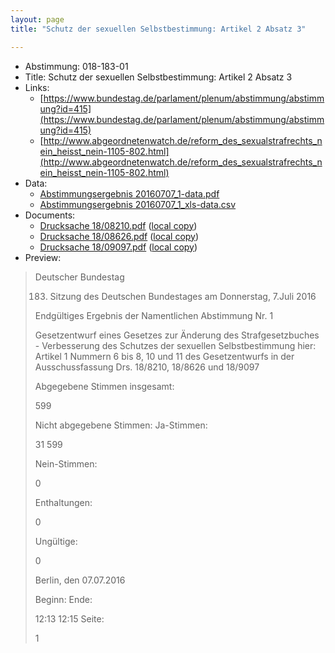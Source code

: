 ```yaml
---
layout: page
title: "Schutz der sexuellen Selbstbestimmung: Artikel 2 Absatz 3"

---
```


* Abstimmung: 018-183-01
* Title: Schutz der sexuellen Selbstbestimmung: Artikel 2 Absatz 3
* Links: 
    * [https://www.bundestag.de/parlament/plenum/abstimmung/abstimmung?id=415](https://www.bundestag.de/parlament/plenum/abstimmung/abstimmung?id=415)
    * [http://www.abgeordnetenwatch.de/reform_des_sexualstrafrechts_nein_heisst_nein-1105-802.html](http://www.abgeordnetenwatch.de/reform_des_sexualstrafrechts_nein_heisst_nein-1105-802.html)
* Data: 
    * [Abstimmungsergebnis 20160707_1-data.pdf](/abstimmungsliste/20160707_1-data.pdf)
    * [Abstimmungsergebnis 20160707_1_xls-data.csv](/abstimmungsliste/analyses/20160707_1_xls-data.csv)
* Documents: 
    * [Drucksache 18/08210.pdf](http://dip21.bundestag.de/dip21/btd/18/082/1808210.pdf) ([local copy](/abstimmungsdaten/018-183-01/1808210.pdf))
    * [Drucksache 18/08626.pdf](http://dip21.bundestag.de/dip21/btd/18/086/1808626.pdf) ([local copy](/abstimmungsdaten/018-183-01/1808626.pdf))
    * [Drucksache 18/09097.pdf](http://dip21.bundestag.de/dip21/btd/18/090/1809097.pdf) ([local copy](/abstimmungsdaten/018-183-01/1809097.pdf))
* Preview: 
> Deutscher Bundestag
> 
> 183. Sitzung des Deutschen Bundestages
> am Donnerstag, 7.Juli 2016
> 
> Endgültiges Ergebnis der Namentlichen Abstimmung Nr. 1
> 
> Gesetzentwurf eines Gesetzes zur Änderung des Strafgesetzbuches - Verbesserung des
> Schutzes der sexuellen Selbstbestimmung
> hier: Artikel 1 Nummern 6 bis 8, 10 und 11 des Gesetzentwurfs in der Ausschussfassung
> Drs. 18/8210, 18/8626 und 18/9097
> 
> Abgegebene Stimmen insgesamt:
> 
> 599
> 
> Nicht abgegebene Stimmen:
> Ja-Stimmen:
> 
> 31
> 599
> 
> Nein-Stimmen:
> 
> 0
> 
> Enthaltungen:
> 
> 0
> 
> Ungültige:
> 
> 0
> 
> Berlin, den 07.07.2016
> 
> Beginn:
> Ende:
> 
> 12:13
> 12:15
> Seite:
> 
> 1
> 
> 
